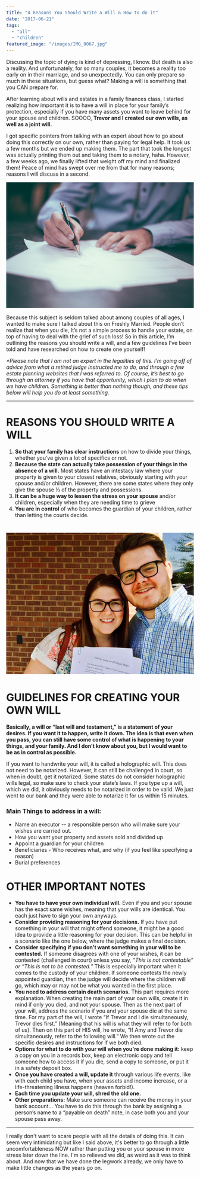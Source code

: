 ```yaml
---
title: "4 Reasons You Should Write a Will & How to do it"
date: "2017-06-21"
tags:
  - "all"
  - "children"
featured_image: "/images/IMG_0067.jpg"
---
```


Discussing the topic of dying is kind of depressing, I know. But death is also a reality. And unfortunately, for so many couples, it becomes a reality too early on in their marriage, and so unexpectedly. You can only prepare so much in these situations, but guess what? Making a will is something that you CAN prepare for.

After learning about wills and estates in a family finances class, I started realizing how important it is to have a will in place for your family’s protection, especially if you have many assets you want to leave behind for your spouse and children. SOOOO, **Trevor and I created our own wills, as well as a joint will.**

I got specific pointers from talking with an expert about how to go about doing this correctly on our own, rather than paying for legal help. It took us a few months but we ended up making them. The part that took the longest was actually printing them out and taking them to a notary, haha. However, a few weeks ago, we finally lifted that weight off my mind and finalized them! Peace of mind has swept over me from that for many reasons; reasons I will discuss in a second.

![writing a will, why you should make a will, last will and testament planning, creating a will, how to write a will, how to write a holographic will, utah laws on writing a will, writing a will as newlyweds, marriage advice, marriage help, newlywed life, newlywed help, talking about death in marriage](/images/helloquence-51716.jpg)

Because this subject is seldom talked about among couples of all ages, I wanted to make sure I talked about this on Freshly Married. People don’t realize that when you die, It’s not a simple process to handle your estate, on top of having to deal with the grief of such loss! So in this article, I’m outlining the reasons you should write a will, and a few guidelines I’ve been told and have researched on how to create one yourself!

_\*Please note that I am not an expert in the legalities of this. I’m going off of advice from what a retired judge instructed me to do, and through a few estate planning websites that I was referred to. Of course, it’s best to go through an attorney if you have that opportunity, which I plan to do when we have children. Something is better than nothing though, and these tips below will help you do at least something._ 

* * *

# REASONS YOU SHOULD WRITE A WILL

1. **So that your family has clear instructions** on how to divide your things, whether you’ve given a lot of specifics or not.
2. **Because the state can actually take possession of your things in the absence of a will.** Most states have an intestacy law where your property is given to your closest relatives, obviously starting with your spouse and/or children. However, there are some states where they only give the spouse ⅓ of the property and possessions.
3. **It can be a huge way to lessen the stress on your spouse** and/or children, especially when they are needing time to grieve
4. **You are in control** of who becomes the guardian of your children, rather than letting the courts decide.

# ![writing a will, why you should make a will, last will and testament planning, creating a will, how to write a will, how to write a holographic will, utah laws on writing a will, writing a will as newlyweds, marriage advice, marriage help, newlywed life, newlywed help, talking about death in marriage](/images/IMG_1760-1.jpg)

# GUIDELINES FOR CREATING YOUR OWN WILL

**Basically, a will or “last will and testament,” is a statement of your desires. If you want it to happen, write it down. The idea is that even when you pass, you can still have some control of what is happening to your things, and your family. And I don’t know about you, but I would want to be as in control as possible.**

If you want to handwrite your will, it is called a holographic will. This does not need to be notarized. However, it can still be challenged in court, so when in doubt, get it notarized. Some states do not consider holographic wills legal, so make sure to check your state’s laws. If you type up a will, which we did, it obviously needs to be notarized in order to be valid. We just went to our bank and they were able to notarize it for us within 15 minutes.

### Main Things to address in a will:

- Name an executor -- a responsible person who will make sure your wishes are carried out. 
- How you want your property and assets sold and divided up
- Appoint a guardian for your children
- Beneficiaries - Who receives what, and why (if you feel like specifying a reason)
- Burial preferences

# OTHER IMPORTANT NOTES

- **You have to have your own individual will.** Even if you and your spouse has the exact same wishes, meaning that your wills are identical. You each just have to sign your own anyways.
- **Consider providing reasoning for your decisions.** If you have put something in your will that might offend someone, it might be a good idea to provide a little reasoning for your decision. This can be helpful in a scenario like the one below, where the judge makes a final decision.
- **Consider specifying if you don’t want something in your will to be contested.** If someone disagrees with one of your wishes, it can be contested (challenged in court) unless you say, _“This is not contestable” or “This is not to be contested.”_ This is especially important when it comes to the custody of your children. If someone contests the newly appointed guardian, then the judge will decide where the children will go, which may or may not be what you wanted in the first place.
- **You need to address certain death scenarios.** This part requires more explanation. When creating the main part of your own wills, create it in mind if only you died, and not your spouse. Then as the next part of your will, address the scenario if you and your spouse die at the same time. For my part of the will, I wrote “If Trevor and I die simultaneously, Trevor dies first.” (Meaning that his will is what they will refer to for both of us). Then on this part of HIS will, he wrote, “If Amy and Trevor die simultaneously, refer to the following will.” We then wrote out the specific desires and instructions for if we both died.
- **Options for what to do with your will when you're done making it:** keep a copy on you in a records box, keep an electronic copy and tell someone how to access it if you die, send a copy to someone, or put it in a safety deposit box.
- **Once you have created a will, update it** through various life events, like with each child you have, when your assets and income increase, or a life-threatening illness happens (heaven forbid!).
- **Each time you update your will, shred the old one.** 
- **Other preparations:** Make sure someone can receive the money in your bank account... You have to do this through the bank by assigning a person’s name to a “payable on death” note, in case both you and your spouse pass away.

* * *

I really don't want to scare people with all the details of doing this. It can seem very intimidating but like I said above, it's better to go through a little uncomfortableness NOW rather than putting you or your spouse in more stress later down the line. I'm so relieved we did, as weird as it was to think about. And now that we have done the legwork already, we only have to make little changes as the years go on.
